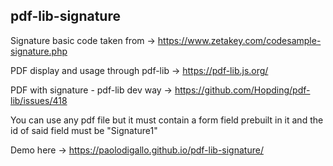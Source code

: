 ## pdf-lib-signature

Signature basic code taken from ->         https://www.zetakey.com/codesample-signature.php

PDF display and usage through pdf-lib ->   https://pdf-lib.js.org/

PDF with signature - pdf-lib dev way ->    https://github.com/Hopding/pdf-lib/issues/418


You can use any pdf file but it must contain a form field prebuilt in it and the id of said field must be "Signature1"


Demo here ->    https://paolodigallo.github.io/pdf-lib-signature/
